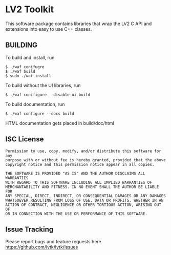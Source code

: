 LV2 Toolkit
===========

This software package contains libraries that wrap the LV2 C API and
extensions into easy to use C++ classes.

BUILDING
--------
To build and install, run
```
$ ./waf conifugre
$ ./waf build
$ sudo ./waf install
```
To build without the UI libraries, run

`$ ./waf conifigure --disable-ui build`

To build documentation, run

`$ ./waf configure --docs build`

HTML documentation gets placed in build/doc/html

ISC License
-----------
```
Permission to use, copy, modify, and/or distribute this software for any
purpose with or without fee is hereby granted, provided that the above
copyright notice and this permission notice appear in all copies.

THE SOFTWARE IS PROVIDED "AS IS" AND THE AUTHOR DISCLAIMS ALL WARRANTIES
WITH REGARD TO THIS SOFTWARE INCLUDING ALL IMPLIED WARRANTIES OF
MERCHANTABILITY AND FITNESS. IN NO EVENT SHALL THE AUTHOR BE LIABLE FOR
ANY SPECIAL, DIRECT, INDIRECT, OR CONSEQUENTIAL DAMAGES OR ANY DAMAGES
WHATSOEVER RESULTING FROM LOSS OF USE, DATA OR PROFITS, WHETHER IN AN
ACTION OF CONTRACT, NEGLIGENCE OR OTHER TORTIOUS ACTION, ARISING OUT OF
OR IN CONNECTION WITH THE USE OR PERFORMANCE OF THIS SOFTWARE.
```
Issue Tracking 
-------------- 
Please report bugs and feature requests here. 
https://github.com/lvtk/lvtk/issues
